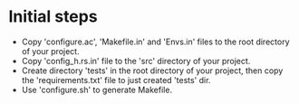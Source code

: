 # Initial steps
- Copy 'configure.ac', 'Makefile.in' and 'Envs.in' files to the root directory of your project.
- Copy 'config_h.rs.in' file to the 'src' directory of your project.
- Create directory 'tests' in the root directory of your project, then copy the 'requirements.txt' file to just created 'tests' dir.
- Use 'configure.sh' to generate Makefile.